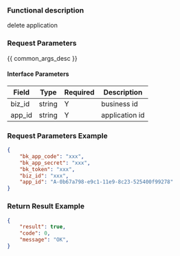 ### Functional description

delete application

### Request Parameters

{{ common_args_desc }}

#### Interface Parameters

| Field     | Type      | Required  | Description    |
|-----------|-----------|-----------|----------------|
| biz_id    |  string   | Y         | business id    |
| app_id    |  string   | Y         | application id |

### Request Parameters Example

```json
{
    "bk_app_code": "xxx",
    "bk_app_secret": "xxx",
    "bk_token": "xxx",
    "biz_id": "xxx",
    "app_id": "A-0b67a798-e9c1-11e9-8c23-525400f99278"
}
```

### Return Result Example

```json
{
    "result": true,
    "code": 0,
    "message": "OK",
}
```
